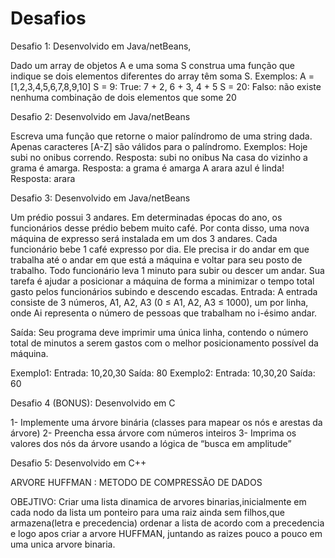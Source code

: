 # Desafios

Desafio 1: Desenvolvido em Java/netBeans,

Dado um array de objetos A e uma soma S construa uma função que indique se dois elementos diferentes do array têm soma S.
Exemplos: A = [1,2,3,4,5,6,7,8,9,10]
S = 9: True: 7 + 2, 6 + 3, 4 + 5
S = 20: Falso: não existe nenhuma combinação de dois elementos que some 20

Desafio 2: Desenvolvido em Java/netBeans

Escreva uma função que retorne o maior palíndromo de uma string dada. Apenas caracteres [A-Z] são válidos para o palíndromo.
Exemplos:
Hoje subi no onibus correndo. Resposta: subi no onibus
Na casa do vizinho a grama é amarga. Resposta: a grama é amarga
A arara azul é linda! Resposta: arara

Desafio 3: Desenvolvido em Java/netBeans

Um prédio possui 3 andares. Em determinadas épocas do ano, os funcionários desse prédio bebem muito café. Por conta disso, uma nova máquina de expresso será instalada em um dos 3 andares. Cada funcionário bebe 1 café expresso por dia. Ele precisa ir do andar em que trabalha até o andar em que está a máquina e voltar para seu posto de trabalho. Todo funcionário leva 1 minuto para subir ou descer um andar. Sua tarefa é ajudar a posicionar a máquina de forma a minimizar o tempo total gasto pelos funcionários subindo e descendo escadas.
Entrada: A entrada consiste de 3 números, A1, A2, A3 (0 ≤ A1, A2, A3 ≤ 1000), um por linha, onde Ai representa o número de pessoas que trabalham no i-ésimo andar.

Saída: Seu programa deve imprimir uma única linha, contendo o número total de minutos a serem gastos com o melhor posicionamento possível da máquina.

Exemplo1: Entrada: 10,20,30
Saída: 80
Exemplo2:
Entrada: 10,30,20 Saída: 60

Desafio 4 (BONUS): Desenvolvido em C

1- Implemente uma árvore binária (classes para mapear os nós e arestas da árvore)
2- Preencha essa árvore com números inteiros
3- Imprima os valores dos nós da árvore usando a lógica de “busca em amplitude”

Desafio 5: Desenvolvido em C++

ARVORE HUFFMAN : METODO DE COMPRESSÃO DE DADOS

OBEJTIVO: Criar uma lista dinamica de arvores binarias,inicialmente em cada nodo da lista um 
ponteiro para uma raiz ainda sem filhos,que armazena(letra e precedencia)
ordenar a lista de acordo com a precedencia e logo apos criar a arvore HUFFMAN,
juntando as raizes pouco a pouco em uma unica arvore binaria.






